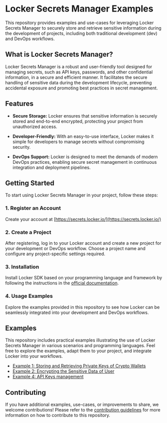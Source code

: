 # Locker Secrets Manager Examples

This repository provides examples and use-cases for leveraging Locker Secrets Manager to securely store and retrieve sensitive information during the development of projects, including both traditional development (dev) and DevOps workflows.

## What is Locker Secrets Manager?

Locker Secrets Manager is a robust and user-friendly tool designed for managing secrets, such as API keys, passwords, and other confidential information, in a secure and efficient manner. It facilitates the secure handling of sensitive data during the development lifecycle, preventing accidental exposure and promoting best practices in secret management.

## Features

- **Secure Storage:** Locker ensures that sensitive information is securely stored and end-to-end encrypted, protecting your project from unauthorized access.

- **Developer-Friendly:** With an easy-to-use interface, Locker makes it simple for developers to manage secrets without compromising security.

- **DevOps Support:** Locker is designed to meet the demands of modern DevOps practices, enabling secure secret management in continuous integration and deployment pipelines.

## Getting Started

To start using Locker Secrets Manager in your project, follow these steps:

### 1. Register an Account

Create your account at [https://secrets.locker.io/](https://secrets.locker.io/)

### 2. Create a Project

After registering, log in to your Locker account and create a new project for your development or DevOps workflow. Choose a project name and configure any project-specific settings required.

### 3. Installation

 Install Locker SDK based on your programming language and framework by following the instructions in the [official documentation](https://support.locker.io/en/locker-secrets-manager/developer-tools/secrets-sdk).

### 4. Usage Examples

Explore the examples provided in this repository to see how Locker can be seamlessly integrated into your development and DevOps workflows.

## Examples

This repository includes practical examples illustrating the use of Locker Secrets Manager in various scenarios and programming languages. Feel free to explore the examples, adapt them to your project, and integrate Locker into your workflows.

- [Example 1: Storing and Retrieving Private Keys of Crypto Wallets](crypto_wallets/README.md)
- [Example 2: Encrypting the Sensitive Data of User](user_data_encryption/README.md)
- [Example 4: API Keys management](api_key_management/README.md)

## Contributing

If you have additional examples, use-cases, or improvements to share, we welcome contributions! Please refer to the [contribution guidelines](https://github.com/lockerpm/.github/blob/main/CONTRIBUTING.md) for more information on how to contribute to this repository.

